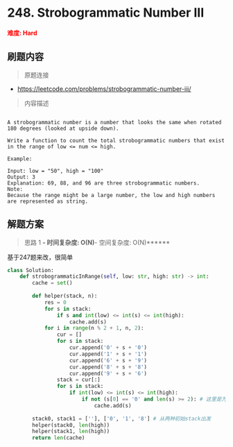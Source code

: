 # 248. Strobogrammatic Number III

**<font color=red>难度: Hard</font>**

## 刷题内容

> 原题连接

* https://leetcode.com/problems/strobogrammatic-number-iii/

> 内容描述

```

A strobogrammatic number is a number that looks the same when rotated 180 degrees (looked at upside down).

Write a function to count the total strobogrammatic numbers that exist in the range of low <= num <= high.

Example:

Input: low = "50", high = "100"
Output: 3 
Explanation: 69, 88, and 96 are three strobogrammatic numbers.
Note:
Because the range might be a large number, the low and high numbers are represented as string.
```

## 解题方案

> 思路 1
******- 时间复杂度: O(N)******- 空间复杂度: O(N)******

基于247题来改，很简单

```python
class Solution:
    def strobogrammaticInRange(self, low: str, high: str) -> int:
        cache = set()
        
        def helper(stack, n):
            res = 0
            for s in stack:
                if s and int(low) <= int(s) <= int(high):
                    cache.add(s)
            for i in range(n % 2 + 1, n, 2):
                cur = []
                for s in stack:
                    cur.append('0' + s + '0')
                    cur.append('1' + s + '1')
                    cur.append('6' + s + '9')
                    cur.append('8' + s + '8')
                    cur.append('9' + s + '6')
                stack = cur[:]
                for s in stack:
                    if int(low) <= int(s) <= int(high):
                        if not (s[0] == '0' and len(s) >= 2): # 这里是为了中途把类似00, 09060这种数字删掉，但是0是不能删掉的
                            cache.add(s)
            
        stack0, stack1 = [''], ['0', '1', '8'] # 从两种初始stack出发
        helper(stack0, len(high))
        helper(stack1, len(high))
        return len(cache) 
```
































